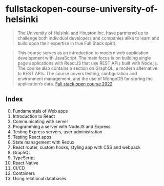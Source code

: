 # fullstackopen-course-university-of-helsinki
>The University of Helsinki and Houston Inc. have partnered up to challenge both individual developers and companies alike to learn and build upon their expertise in true Full Stack spirit.

>This course serves as an introduction to modern web application development with JavaScript. The main focus is on building single page applications with ReactJS that use REST APIs built with Node.js. The course also contains a section on GraphQL, a modern alternative to REST APIs.
>The course covers testing, configuration and environment management, and the use of MongoDB for storing the application’s data.
[Full stack open course 2022](https://fullstackopen.com/en/) 

## Index 

0. Fundamentals of Web apps
1. Introduction to React
2. Communicating with server
3. Programming a server with NodeJS and Express
4. Testing Express servers, user administration
5. Testing React apps
6. State management with Redux
7. React router, custom hooks, styling app with CSS and webpack
8. GraphQL
9. TypeScript
10. React Native
11. CI/CD
12. Containers
13. Using relational databases
